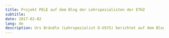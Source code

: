 ```yaml
---
title: Projekt PELE auf dem Blog der Lehrspezialisten der ETHZ
subtitle:
date: 2017-02-02
lang: de
description: Urs Brändle (Lehrspezialist D-USYS) berichtet auf dem Blog der Lehrspezialisten der ETH ausführlich von unserem Projekt PELE. [Zum Blogeintrag...]( https://blogs.ethz.ch/deliscope/2017_02_02/pele/)
---
```

